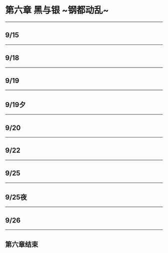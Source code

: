 # 第六章 黑与银 \~钢都动乱\~

---

## 9/15

---

## 9/18

---

## 9/19

---

## 9/19夕

---

## 9/20

---

## 9/22

---

## 9/25

---

## 9/25夜

---

## 9/26

---

## 第六章结束
